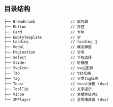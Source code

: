 ## 目录结构

    ├── BreadCrumb                // 面包屑
    ├── Button                    // 按钮
    ├── Card                      // 卡片
    ├── EmptyTemplate             // 空
    ├── Loading                   // loading 
    ├── Modal                     // 模态弹窗
    ├── Pagination                // 分页
    ├── Select                    // 下拉选择
    ├── Slider                    // 轮播图
    ├── SvgIcon                   // svg图标
    ├── Tab                       // tab切换
    ├── Tag                       // 分类tag标签
    ├── Toast                     // toast弹窗 (dva)
    ├── ToolTip                   // 文字提示
    ├── VIcon                     // 主播等级V标
    └── XMPlayer                  // 全局播放器 (dva)